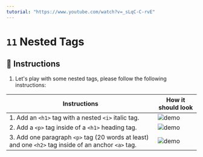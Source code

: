 ```yaml
---
tutorial: "https://www.youtube.com/watch?v=_sLqC-C-rvE"
---
```


# `11` Nested Tags

## 📝 Instructions

1. Let's play with some nested tags, please follow the following instructions:

| Instructions                          | How it should look                      |
| ------------------------------------  | --------------------------------------- |
| 1. Add an `<h1>` tag with a nested `<i>` italic tag. | ![demo](../../.learn/assets/11-nested-tags-1.png?raw=true) |
| 2. Add a `<p>` tag inside of a `<h1>` heading tag.        | ![demo](../../.learn/assets/11-nested-tags-2.png?raw=true) |
| 3. Add one paragraph `<p>` tag (20 words at least) and one `<h2>` tag inside of an anchor `<a>` tag. | ![demo](../../.learn/assets/11-nested-tags-3.png?raw=true) |
